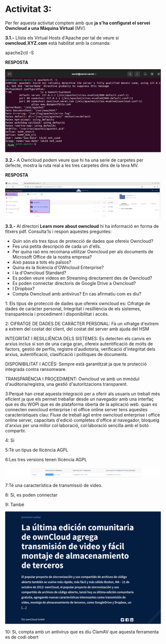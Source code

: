# Activitat 3:
Per fer aquesta activitat comptem amb que **ja s'ha configurat el servei Owncloud a una Màquina Virtual** (MV).

**3.1.-** Llista els Virtual Hosts d'Apache per tal de veure si **owncloud.XYZ.com** està habilitat amb la comanda:

apache2ctl -S

**RESPOSTA**

![](Resposta1.png)

**3.2.-** A Owncloud podem veure que hi ha una serie de carpetes per defecte, mostra la ruta real a les tres carpetes dins de la teva MV.

**RESPOSTA**

![](FOTO3CARPETES.png)

**3.3.-** Al directori **Learn more about owncloud** hi ha informació en forma de fitxers pdf. Consulta'ls i respon aquestes preguntes:

- Quin són els tres tipus de protecció de dades que ofereix Owncloud?
- Fes una petita descripció de cada un d'ells.
- Per quina raó ens recomana utilitzar Owncloud per als documents de Microsoft Office de la nostra empresa?  
- Això passa a tots els països?
- Quina és la llicència d'OWncloud Enterprise?
- I la d'Owncloud Standard?
- Es poden veure videos en Streaming directament des de Owncloud?
- Es poden connectar directoris de Google Drive a Owncloud?
- I Dropbox?
- Compta Owncloud amb antivirus? En cas afirmatiu com es diu? 


1: Els tipus de protecció de dades que ofereix owncloud es: Cifratge de dades de caràcter personal, Integritat i resilliència de els sistemes, transparència i procediment i disponibilitat i accés.

2: CIFRATGE DE DADES DE CARÀCTER PERSONAL: Fà un xifratge d'extrem a extrem del costat del client, del costat del server amb ajuda del HSM


INTEGRITAT I RESILLIÈNCIA DELS SISTEMES: Es detecten els canvis en arxius inclus si son de una carga gran, ofereix autentificació de molts de factors, gestió de perfils, registre d'audiotoría, verificació d'integritat dels arxius, autentificació, clasificació i polítiques de documents.


DISPONIBILITAT I ACCÉS: Sempre està garantitzat ja que te protecció integrada contra ransomware.


TRANSPARÈNCIA I PROCEDIMENT: Owncloud ve amb un mmòdul d'auditoria/registra, una gestió d'autoritzacions transparent.

3:Perquè han creat aquesta integració per a oferir als usuaris un treball més eficient ja que els permet treballar desde un navegador amb una interfaç que es diu WOPI que es de plataforma oberta de la aplicació web. quan es connecten owncloud enterprise i el office online server tens aquestes característiques clau: Fluxe de treball àgil entre owncloud enterprise i office online server, capacitats d'edició completes d'office al navegador, bloqueig d'arxius per una millor col·laboració, col·laboració sencilla amb el botó compartir.

4: Si

5:Té un tipus de llicència AGPL

6:Les tres versions tenen llicència AGPL

![](llicencies.png)

7:Té una característica de transmissió de video.

8: Si, es poden connectar

9: També

![](Video.png)

10: Si, compta amb un antivirus que es diu ClamAV que aquesta ferramenta es de codi obert
